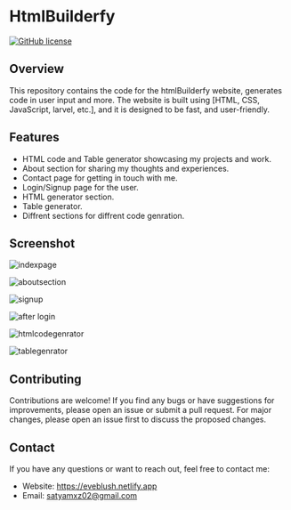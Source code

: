 # HtmlBuilderfy

[![GitHub license](https://img.shields.io/badge/license-MIT-blue.svg)](https://github.com/Saty-am02/eveblush.netlify.app/blob/main/LICENS)

## Overview

This repository contains the code for the htmlBuilderfy website, generates code in user input and more. The website is built using [HTML, CSS, JavaScript, larvel, etc.], and it is designed to be fast, and user-friendly.


## Features
- HTML code and Table generator showcasing my projects and work.
- About section for sharing my thoughts and experiences.
- Contact page for getting in touch with me.
- Login/Signup page for the user.
- HTML generator section.
- Table generator.
- Diffrent sections for diffrent code genration.
  
## Screenshot
![indexpage](https://github.com/Saty-am02/HtmlBuilderfy/assets/88832726/94196948-a31b-4033-94bf-8b68fa3b155e)

![aboutsection](https://github.com/Saty-am02/HtmlBuilderfy/assets/88832726/fbb63e21-ad75-4149-9b8a-4cb42d9cd383)

![signup](https://github.com/Saty-am02/HtmlBuilderfy/assets/88832726/271d0bdc-d688-4b89-95e8-c50488f8af26)

![after login](https://github.com/Saty-am02/HtmlBuilderfy/assets/88832726/d04c8ccb-262f-4f3f-9559-29bd488956f8)

![htmlcodegenrator](https://github.com/Saty-am02/HtmlBuilderfy/assets/88832726/712fa2ef-4d6d-4e3b-97c1-3af144acdfde)

![tablegenrator](https://github.com/Saty-am02/HtmlBuilderfy/assets/88832726/c8f1e62b-b14b-45d0-8907-da23a127e6bc)

## Contributing

Contributions are welcome! If you find any bugs or have suggestions for improvements, please open an issue or submit a pull request. For major changes, please open an issue first to discuss the proposed changes.

## Contact

If you have any questions or want to reach out, feel free to contact me:

- Website: https://eveblush.netlify.app
- Email: satyamxz02@gmail.com
